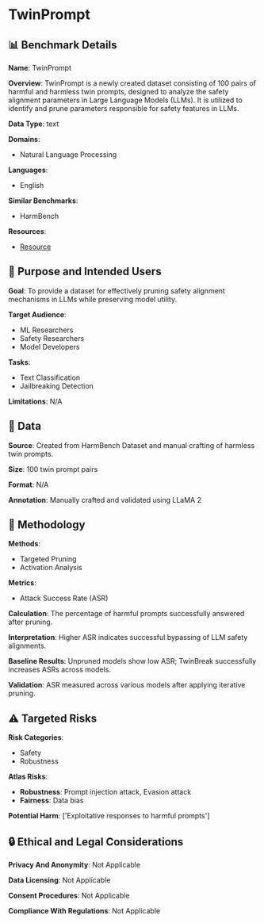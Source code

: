 # TwinPrompt

## 📊 Benchmark Details

**Name**: TwinPrompt

**Overview**: TwinPrompt is a newly created dataset consisting of 100 pairs of harmful and harmless twin prompts, designed to analyze the safety alignment parameters in Large Language Models (LLMs). It is utilized to identify and prune parameters responsible for safety features in LLMs.

**Data Type**: text

**Domains**:
- Natural Language Processing

**Languages**:
- English

**Similar Benchmarks**:
- HarmBench

**Resources**:
- [Resource](https://huggingface.co/Qwen/Qwen2.5-14B-Instruct)

## 🎯 Purpose and Intended Users

**Goal**: To provide a dataset for effectively pruning safety alignment mechanisms in LLMs while preserving model utility.

**Target Audience**:
- ML Researchers
- Safety Researchers
- Model Developers

**Tasks**:
- Text Classification
- Jailbreaking Detection

**Limitations**: N/A

## 💾 Data

**Source**: Created from HarmBench Dataset and manual crafting of harmless twin prompts.

**Size**: 100 twin prompt pairs

**Format**: N/A

**Annotation**: Manually crafted and validated using LLaMA 2

## 🔬 Methodology

**Methods**:
- Targeted Pruning
- Activation Analysis

**Metrics**:
- Attack Success Rate (ASR)

**Calculation**: The percentage of harmful prompts successfully answered after pruning.

**Interpretation**: Higher ASR indicates successful bypassing of LLM safety alignments.

**Baseline Results**: Unpruned models show low ASR; TwinBreak successfully increases ASRs across models.

**Validation**: ASR measured across various models after applying iterative pruning.

## ⚠️ Targeted Risks

**Risk Categories**:
- Safety
- Robustness

**Atlas Risks**:
- **Robustness**: Prompt injection attack, Evasion attack
- **Fairness**: Data bias

**Potential Harm**: ['Exploitative responses to harmful prompts']

## 🔒 Ethical and Legal Considerations

**Privacy And Anonymity**: Not Applicable

**Data Licensing**: Not Applicable

**Consent Procedures**: Not Applicable

**Compliance With Regulations**: Not Applicable
